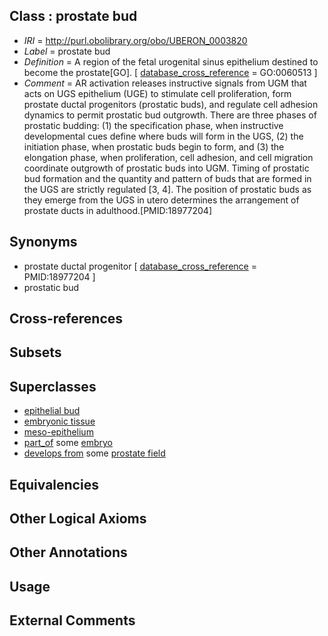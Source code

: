 
## Class : prostate bud

 * *IRI* = http://purl.obolibrary.org/obo/UBERON_0003820
 * *Label* = prostate bud
 * *Definition* = A region of the fetal urogenital sinus epithelium destined to become the prostate[GO]. [ [database_cross_reference](../../ef/oboInOwl#hasDbXref.md) = GO:0060513 ]
 * *Comment* = AR activation releases instructive signals from UGM that acts on UGS epithelium (UGE) to stimulate cell proliferation, form prostate ductal progenitors (prostatic buds), and regulate cell adhesion dynamics to permit prostatic bud outgrowth. There are three phases of prostatic budding: (1) the specification phase, when instructive developmental cues define where buds will form in the UGS, (2) the initiation phase, when prostatic buds begin to form, and (3) the elongation phase, when proliferation, cell adhesion, and cell migration coordinate outgrowth of prostatic buds into UGM. Timing of prostatic bud formation and the quantity and pattern of buds that are formed in the UGS are strictly regulated [3, 4]. The position of prostatic buds as they emerge from the UGS in utero determines the arrangement of prostate ducts in adulthood.[PMID:18977204]

## Synonyms

 * prostate ductal progenitor [ [database_cross_reference](../../ef/oboInOwl#hasDbXref.md) = PMID:18977204 ]
 * prostatic bud

## Cross-references


## Subsets


## Superclasses

 * [epithelial bud](../../UBERON/53/UBERON_0005153.md)
 * [embryonic tissue](../../UBERON/91/UBERON_0005291.md)
 * [meso-epithelium](../../UBERON/75/UBERON_0012275.md)
 * [part_of](../../BFO/50/BFO_0000050.md) some [embryo](../../UBERON/22/UBERON_0000922.md)
 * [develops from](../../RO/02/RO_0002202.md) some [prostate field](../../UBERON/47/UBERON_0009847.md)

## Equivalencies


## Other Logical Axioms


## Other Annotations


## Usage


## External Comments

